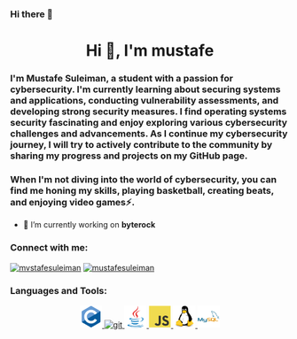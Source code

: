### Hi there 👋

<h1 align="center">Hi 👋, I'm mustafe</h1>
<h3>I'm Mustafe Suleiman, a student with a passion for cybersecurity. I'm currently learning about securing systems and applications, conducting vulnerability assessments, and developing strong security measures. I find operating systems security fascinating and enjoy exploring various cybersecurity challenges and advancements. As I continue my cybersecurity journey, I will try to actively contribute to the community by sharing my progress and projects on my GitHub page.</h3>
<h3>When I'm not diving into the world of cybersecurity, you can find me honing my skills, playing basketball, creating beats, and enjoying video games⚡.</h3>

- 🔭 I’m currently working on **byterock**

<h3 align="left">Connect with me:</h3>
<p align="left">
<a href="https://twitter.com/mvstafesuleiman" target="blank"><img align="center" src="https://raw.githubusercontent.com/rahuldkjain/github-profile-readme-generator/master/src/images/icons/Social/twitter.svg" alt="mvstafesuleiman" height="30" width="40" /></a>
<a href="https://linkedin.com/in/mustafesuleiman" target="blank"><img align="center" src="https://raw.githubusercontent.com/rahuldkjain/github-profile-readme-generator/master/src/images/icons/Social/linked-in-alt.svg" alt="mustafesuleiman" height="30" width="40" /></a>
</p>

<h3 align="left">Languages and Tools:</h3>
<p align="center"> <a href="https://www.cprogramming.com/" target="_blank" rel="noreferrer"> <img src="https://raw.githubusercontent.com/devicons/devicon/master/icons/c/c-original.svg" alt="c" width="40" height="40"/> </a> <a href="https://git-scm.com/" target="_blank" rel="noreferrer"> <img src="https://www.vectorlogo.zone/logos/git-scm/git-scm-icon.svg" alt="git" width="40" height="40"/> </a> <a href="https://www.java.com" target="_blank" rel="noreferrer"> <img src="https://raw.githubusercontent.com/devicons/devicon/master/icons/java/java-original.svg" alt="java" width="40" height="40"/> </a> <a href="https://developer.mozilla.org/en-US/docs/Web/JavaScript" target="_blank" rel="noreferrer"> <img src="https://raw.githubusercontent.com/devicons/devicon/master/icons/javascript/javascript-original.svg" alt="javascript" width="40" height="40"/> </a> <a href="https://www.linux.org/" target="_blank" rel="noreferrer"> <img src="https://raw.githubusercontent.com/devicons/devicon/master/icons/linux/linux-original.svg" alt="linux" width="40" height="40"/> </a> <a href="https://www.mysql.com/" target="_blank" rel="noreferrer"> <img src="https://raw.githubusercontent.com/devicons/devicon/master/icons/mysql/mysql-original-wordmark.svg" alt="mysql" width="40" height="40"/> </a> </p>
